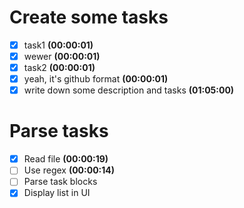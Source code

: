 # Create some tasks
- [x] task1 **(00:00:01)**
- [x] wewer **(00:00:01)**
- [x] task2 **(00:00:01)**
- [x] yeah, it's github format **(00:00:01)**
- [x] write down some description and tasks **(01:05:00)**

# Parse tasks

- [x] Read file **(00:00:19)**
- [ ] Use regex **(00:00:14)**
- [ ] Parse task blocks
- [x] Display list in UI